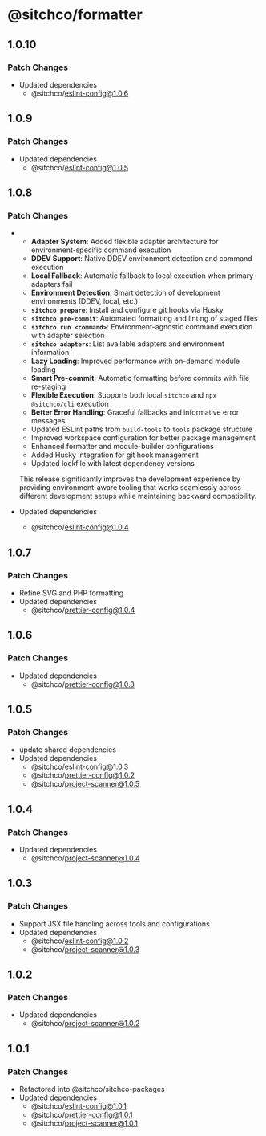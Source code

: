 # @sitchco/formatter

## 1.0.10

### Patch Changes

- Updated dependencies
    - @sitchco/eslint-config@1.0.6

## 1.0.9

### Patch Changes

- Updated dependencies
    - @sitchco/eslint-config@1.0.5

## 1.0.8

### Patch Changes

-   - **Adapter System**: Added flexible adapter architecture for environment-specific command execution
    - **DDEV Support**: Native DDEV environment detection and command execution
    - **Local Fallback**: Automatic fallback to local execution when primary adapters fail
    - **Environment Detection**: Smart detection of development environments (DDEV, local, etc.)
    - **`sitchco prepare`**: Install and configure git hooks via Husky
    - **`sitchco pre-commit`**: Automated formatting and linting of staged files
    - **`sitchco run <command>`**: Environment-agnostic command execution with adapter selection
    - **`sitchco adapters`**: List available adapters and environment information
    - **Lazy Loading**: Improved performance with on-demand module loading
    - **Smart Pre-commit**: Automatic formatting before commits with file re-staging
    - **Flexible Execution**: Supports both local `sitchco` and `npx @sitchco/cli` execution
    - **Better Error Handling**: Graceful fallbacks and informative error messages
    - Updated ESLint paths from `build-tools` to `tools` package structure
    - Improved workspace configuration for better package management
    - Enhanced formatter and module-builder configurations
    - Added Husky integration for git hook management
    - Updated lockfile with latest dependency versions

    This release significantly improves the development experience by providing environment-aware tooling that works seamlessly across different development setups while maintaining backward compatibility.

- Updated dependencies
    - @sitchco/eslint-config@1.0.4

## 1.0.7

### Patch Changes

- Refine SVG and PHP formatting
- Updated dependencies
    - @sitchco/prettier-config@1.0.4

## 1.0.6

### Patch Changes

- Updated dependencies
    - @sitchco/prettier-config@1.0.3

## 1.0.5

### Patch Changes

- update shared dependencies
- Updated dependencies
    - @sitchco/eslint-config@1.0.3
    - @sitchco/prettier-config@1.0.2
    - @sitchco/project-scanner@1.0.5

## 1.0.4

### Patch Changes

- Updated dependencies
    - @sitchco/project-scanner@1.0.4

## 1.0.3

### Patch Changes

- Support JSX file handling across tools and configurations
- Updated dependencies
    - @sitchco/eslint-config@1.0.2
    - @sitchco/project-scanner@1.0.3

## 1.0.2

### Patch Changes

- Updated dependencies
    - @sitchco/project-scanner@1.0.2

## 1.0.1

### Patch Changes

- Refactored into @sitchco/sitchco-packages
- Updated dependencies
    - @sitchco/eslint-config@1.0.1
    - @sitchco/prettier-config@1.0.1
    - @sitchco/project-scanner@1.0.1
